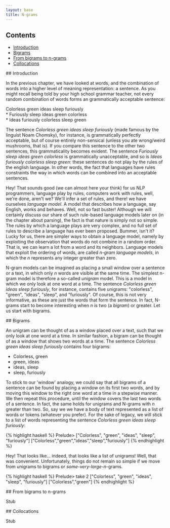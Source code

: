```yaml
---
layout: base
title: N-grams
---
```


## Contents

* [Introduction](#introduction)
* [Bigrams](#bigrams)
* [From bigrams to n-grams](#ngrams)
* [Collocations](#collocations)

<a name="introduction"/>
## Introduction

In the previous chapter, we have looked at words, and the combination of words into a
higher level of meaning representation: a sentence. As you might recall being told by your high school grammar teacher, not every random combination of words forms an grammatically acceptable sentence:

Colorless green ideas sleep furiously<br/>
\* Furiously sleep ideas green colorless<br/>
\* Ideas furiously colorless sleep green<br/>

The sentence *Colorless green ideas sleep furiously* (made famous by the linguist Noam
Chomsky), for instance, is grammatically perfectly acceptable, but of course entirely
non-sensical (unless you ate wrong/weird mushrooms, that is). If you compare this
sentence to the other two sentences, this grammaticality becomes evident. The sentence
*Furiously sleep ideas green colorless* is grammatically unacceptable, and so is *Ideas
furiously colorless sleep green*: these sentences do not play by the rules of the
english language. In other words, the fact that languages have rules constraints the
way in which words can be combined into an acceptable sentences. 

Hey! That sounds good (we can almost here your think) for us NLP programmers, language
play by rules, computers work with rules, well, we're done, aren't we? We'll infer a
set of rules, and there! we have ourselves *language model*. A model that describes how
a language, say English, works and behaves. Well, not so fast buster! Although we will
certainly discuss our share of such rule-based language models later on (in the chapter
about parsing), the fact is that nature is simply not so simple. The rules by which a
language plays are very complex, and no full set of rules to describe a language has
ever been proposed. Bummer, isn't it? Lucky for us, there are simpler ways to obtain a
language model, namely by exploiting the observation that words do not combine in a
random order. That is, we can learn a lot from a word and its neighbors. Language
models that exploit the ordering of words, are called *n-gram language models*, in
which the *n* represents any integer greater than zero.

N-gram models can be imagined as placing a small window over a sentence or a text, in
which only *n* words are visible at the same time. The simplest n-gram model is
therefore a so-called *unigram* model. This is a model in which we only look at one
word at a time. The sentence *Colorless green ideas sleep furiously*, for instance,
contains five unigrams: "colorless", "green", "ideas", "sleep", and "furiously". Of
course, this is not very informative, as these are just the words that form the
sentence. In fact, N-grams start to become interesting when *n* is two (a *bigram*) or
greater. Let us start with bigrams.

<a name="bigrams"/>
## Bigrams

An unigram can be thought of as a window placed over a text, such that we only look at
one word at a time. In similar fashion, a bigram can be thought of as a window that
shows two words at a time. The sentence *Colorless green ideas sleep furiously*
contains four bigrams:

* Colorless, green
* green, ideas
* ideas, sleep
* sleep, furiously

To stick to our 'window' analogy, we could say that all bigrams of a sentence can be
found by placing a window on its first two words, and by moving this window to the
right one word at a time in a stepwise manner. We then repeat this procedure, until the
window covers the last two words of a sentence. In fact, the same holds for unigrams
and N-grams with *n* greater than two. So, say we we have a body of text represented as
a list of words or tokens (whatever you prefer). For the sake of legacy, we will stick
to a list of words representing the sentence *Colorless green ideas sleep furiously*:

{% highlight haskell %}
Prelude> ["Colorless", "green", "ideas", "sleep", "furiously"]
["Colorless","green","ideas","sleep","furiously"]
{% endhighlight %}

Hey! That looks like... indeed, that looks like a list of unigrams! Well, that was
convenient. Unfortunately, things do not remain so simple if we move from unigrams to
bigrams or *some-very-large-n*-grams.

{% highlight haskell %}
Prelude> take 2 ["Colorless", "green", "ideas", "sleep", "furiously"]
["Colorless","green"]
{% endhighlight %}

<a name="ngrams"/>
## From bigrams to n-grams

Stub

<a name="collocations"/>
## Collocations

Stub